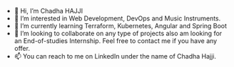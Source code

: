 - 👋 Hi, I’m Chadha HAJJI
- 👀 I’m interested in Web Development, DevOps and Music Instruments.
- 🌱 I’m currently learning Terraform, Kubernetes, Angular and Spring Boot
- 💞️ I’m looking to collaborate on any type of projects also am looking for an End-of-studies Internship. Feel free to contact me if you have any offer. 
- 📫 You can reach to me on LinkedIn under the name of Chadha Hajji. 

<!---
chadhaaa/chadhaaa is a ✨ special ✨ repository because its `README.md` (this file) appears on your GitHub profile.
You can click the Preview link to take a look at your changes.
--->
